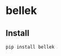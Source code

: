 bellek
================

<!-- WARNING: THIS FILE WAS AUTOGENERATED! DO NOT EDIT! -->

## Install

``` sh
pip install bellek
```
